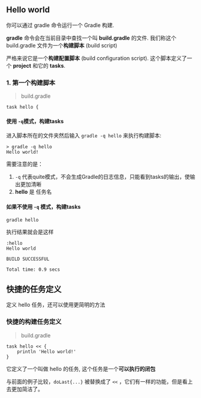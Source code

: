 ## Hello world

你可以通过 gradle 命令运行一个 Gradle 构建.

**gradle** 命令会在当前目录中查找一个叫 **build.gradle** 的文件. 我们称这个 build.gradle 文件为一个**构建脚本** \(build script\)

严格来说它是一个**构建配置脚本** \(build configuration script\). 这个脚本定义了一个 **project** 和它的 **tasks**.

### 1. 第一个构建脚本

> build.gradle

```
task hello {
```

#### 使用 `-q`模式，构建tasks

进入脚本所在的文件夹然后输入 `gradle -q hello` 来执行构建脚本:

```
> gradle -q hello
Hello world!
```

需要注意的是：

1. `-q` 代表quite模式，不会生成Gradle的日志信息，只能看到tasks的输出，使输出更加清晰
2. **hello** 是 任务名

#### 如果不使用 `-q` 模式，构建tasks

```
gradle hello
```

执行结果就会是这样

```
:hello
Hello world

BUILD SUCCESSFUL

Total time: 0.9 secs
```

## 快捷的任务定义

定义 hello 任务，还可以使用更简明的方法

### 快捷的构建任务定义

> build.gradle

```
task hello << {
    println 'Hello world!'
}
```

它定义了一个叫做 hello 的任务, 这个任务是一个**可以执行的闭包**

与前面的例子比较，`doLast{...}` 被替换成了 `<<` ，它们有一样的功能，但是看上去更加简洁了。

